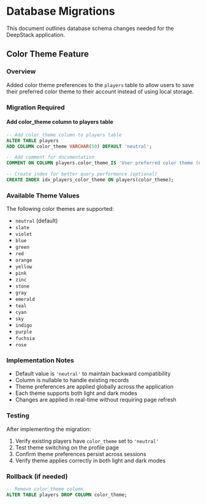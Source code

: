 # Database Migrations

This document outlines database schema changes needed for the DeepStack application.

## Color Theme Feature

### Overview

Added color theme preferences to the `players` table to allow users to save their preferred color theme to their account instead of using local storage.

### Migration Required

#### Add color_theme column to players table

```sql
-- Add color_theme column to players table
ALTER TABLE players
ADD COLUMN color_theme VARCHAR(50) DEFAULT 'neutral';

-- Add comment for documentation
COMMENT ON COLUMN players.color_theme IS 'User preferred color theme (neutral, slate, violet, blue, green, red, orange, yellow, pink, zinc, stone, gray, emerald, teal, cyan, sky, indigo, purple, fuchsia, rose)';

-- Create index for better query performance (optional)
CREATE INDEX idx_players_color_theme ON players(color_theme);
```

### Available Theme Values

The following color themes are supported:

- `neutral` (default)
- `slate`
- `violet`
- `blue`
- `green`
- `red`
- `orange`
- `yellow`
- `pink`
- `zinc`
- `stone`
- `gray`
- `emerald`
- `teal`
- `cyan`
- `sky`
- `indigo`
- `purple`
- `fuchsia`
- `rose`

### Implementation Notes

- Default value is `'neutral'` to maintain backward compatibility
- Column is nullable to handle existing records
- Theme preferences are applied globally across the application
- Each theme supports both light and dark modes
- Changes are applied in real-time without requiring page refresh

### Testing

After implementing the migration:

1. Verify existing players have `color_theme` set to `'neutral'`
2. Test theme switching on the profile page
3. Confirm theme preferences persist across sessions
4. Verify theme applies correctly in both light and dark modes

### Rollback (if needed)

```sql
-- Remove color_theme column
ALTER TABLE players DROP COLUMN color_theme;
```
